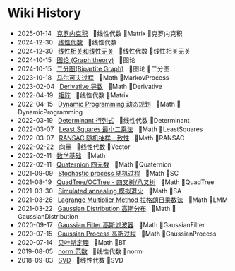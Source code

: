 # Wiki History

- 2025-01-14&nbsp;&nbsp; [克罗内克积](/0026_线性代数_Matrix_克罗内克积)&nbsp;&nbsp; :bookmark:线性代数 :bookmark:Matrix :bookmark:克罗内克积
- 2024-12-30&nbsp;&nbsp; [线性代数](/0025_线性代数)&nbsp;&nbsp; :bookmark:线性代数
- 2024-12-30&nbsp;&nbsp; [线性相关和线性无关](/0024_线性代数_线性相关无关)&nbsp;&nbsp; :bookmark:线性代数 :bookmark:线性相关无关
- 2024-10-15&nbsp;&nbsp; [图论 (Graph theory)](/0022_图论)&nbsp;&nbsp; :bookmark:图论
- 2024-10-15&nbsp;&nbsp; [二分图(Bipartite Graph)](/0023_图论_二分图)&nbsp;&nbsp; :bookmark:图论 :bookmark:二分图
- 2023-10-18&nbsp;&nbsp; [马尔可夫过程](/0018_Math_MarkovProcess)&nbsp;&nbsp; :bookmark:Math :bookmark:MarkovProcess
- 2023-02-04&nbsp;&nbsp; [Derivative 导数](/0009_Math_Derivative)&nbsp;&nbsp; :bookmark:Math :bookmark:Derivative
- 2022-04-19&nbsp;&nbsp; [矩阵](/0004_线性代数_Matrix)&nbsp;&nbsp; :bookmark:线性代数 :bookmark:Matrix
- 2022-04-15&nbsp;&nbsp; [Dynamic Programming 动态规划](/0010_Math_DynamicProgramming)&nbsp;&nbsp; :bookmark:Math :bookmark:DynamicProgramming
- 2022-03-19&nbsp;&nbsp; [Determinant  行列式](/0003_线性代数_Determinant)&nbsp;&nbsp; :bookmark:线性代数 :bookmark:Determinant
- 2022-03-07&nbsp;&nbsp; [Least Squares 最小二乘法](/0006_Math_LeastSquares)&nbsp;&nbsp; :bookmark:Math :bookmark:LeastSquares
- 2022-03-07&nbsp;&nbsp; [RANSAC 随机抽样一致性](/0015_Math_RANSAC)&nbsp;&nbsp; :bookmark:Math :bookmark:RANSAC
- 2022-02-22&nbsp;&nbsp; [向量](/0002_线性代数_Vector)&nbsp;&nbsp; :bookmark:线性代数 :bookmark:Vector
- 2022-02-11&nbsp;&nbsp; [数学基础](/0001_Math)&nbsp;&nbsp; :bookmark:Math
- 2022-02-11&nbsp;&nbsp; [Quaternion 四元数](/0016_Math_Quaternion)&nbsp;&nbsp; :bookmark:Math :bookmark:Quaternion
- 2021-09-09&nbsp;&nbsp; [Stochastic process 随机过程](/0013_Math_SC)&nbsp;&nbsp; :bookmark:Math :bookmark:SC
- 2021-08-19&nbsp;&nbsp; [QuadTree/OCTree - 四叉树/八叉树](/0017_Math_QuadTree)&nbsp;&nbsp; :bookmark:Math :bookmark:QuadTree
- 2021-03-30&nbsp;&nbsp; [Simulated annealing 模拟退火](/0014_Math_SA)&nbsp;&nbsp; :bookmark:Math :bookmark:SA
- 2021-03-26&nbsp;&nbsp; [Lagrange Multiplier Method 拉格朗日乘数法](/0019_Math_LMM)&nbsp;&nbsp; :bookmark:Math :bookmark:LMM
- 2021-03-22&nbsp;&nbsp; [Gaussian Distribution 高斯分布](/0005_Math_GaussianDistribution)&nbsp;&nbsp; :bookmark:Math :bookmark:GaussianDistribution
- 2020-09-17&nbsp;&nbsp; [Gaussian Filter 高斯滤波器](/0021_Math_GaussianFilter)&nbsp;&nbsp; :bookmark:Math :bookmark:GaussianFilter
- 2020-07-15&nbsp;&nbsp; [Gaussian Process 高斯过程](/0020_Math_GaussianProcess)&nbsp;&nbsp; :bookmark:Math :bookmark:GaussianProcess
- 2020-07-14&nbsp;&nbsp; [贝叶斯定理](/0008_Math_BT)&nbsp;&nbsp; :bookmark:Math :bookmark:BT
- 2019-08-05&nbsp;&nbsp; [norm 范数](/0011_线性代数_norm)&nbsp;&nbsp; :bookmark:线性代数 :bookmark:norm
- 2018-09-03&nbsp;&nbsp; [SVD](/0012_线性代数_SVD)&nbsp;&nbsp; :bookmark:线性代数 :bookmark:SVD
